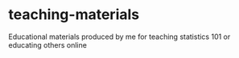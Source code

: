 # teaching-materials
Educational materials produced by me for teaching statistics 101 or educating others online
